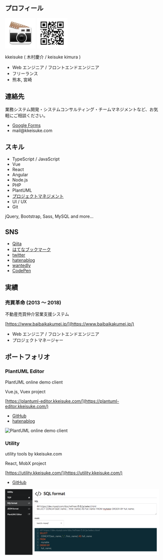 ## プロフィール

![kkeisuke](Lento.png) ![kkeisuke](qrcode.png)

kkeisuke ( 木村慶介 / keisuke kimura )

- Web エンジニア / フロントエンドエンジニア
- フリーランス
- 熊本, 宮崎

## 連絡先

業務システム開発・システムコンサルティング・チームマネジメントなど、お気軽にご相談ください。

- [Google Forms](https://goo.gl/forms/xoKOlTbN2Mqf5eh22)
- &#x6d;&#x61;&#x69;&#x6c;&#x40;&#x6b;&#x6b;&#x65;&#x69;&#x73;&#x75;&#x6b;&#x65;&#x2e;&#x63;&#x6f;&#x6d;

## スキル

- TypeScript / JavaScript
- Vue
- React
- Angular
- Node.js
- PHP
- PlantUML
- [プロジェクトマネジメント](http://kkeisuke.hatenablog.com/entry/2017/02/19/022528)
- UI / UX
- Git

jQuery, Bootstrap, Sass, MySQL and more...

## SNS

- [Qiita](http://qiita.com/kkeisuke)
- [はてなブックマーク](http://b.hatena.ne.jp/kkeisuke)
- [twitter](https://twitter.com/kkeisuke)
- [hatenablog](http://kkeisuke.hatenablog.com)
- [wantedly](https://www.wantedly.com/users/26957334)
- [CodePen](https://codepen.io/_kkeisuke/)

## 実績

### 売買革命 (2013 〜 2018)

不動産売買仲介営業支援システム

[https://www.baibaikakumei.jp/](https://www.baibaikakumei.jp/)

- Web エンジニア / フロントエンドエンジニア
- プロジェクトマネージャー

## ポートフォリオ

### PlantUML Editor

PlantUML online demo client

Vue.js, Vuex project

[https://plantuml-editor.kkeisuke.com/](https://plantuml-editor.kkeisuke.com/)

- [GitHub](https://github.com/kkeisuke/plantuml-editor)
- [hatenablog](http://kkeisuke.hatenablog.com/entry/2017/08/07/160845)

![PlantUML online demo client](https://plantuml-editor.kkeisuke.com/static/capture1_20170809.png)

### Utility

utility tools by kkeisuke.com

React, MobX project

[https://utility.kkeisuke.com/](https://utility.kkeisuke.com/)

- [GitHub](https://github.com/kkeisuke/utility)

![utility tools by kkeisuke.com](https://raw.githubusercontent.com/kkeisuke/utility/master/screenshot/sqlformat.png)
